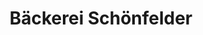 ---
title: "Bäckerei Schönfelder"
url: /eibenstock/baeckerei-schoenfelder-carlsfelder-hauptstrasse/
shop: Bäckerei
---